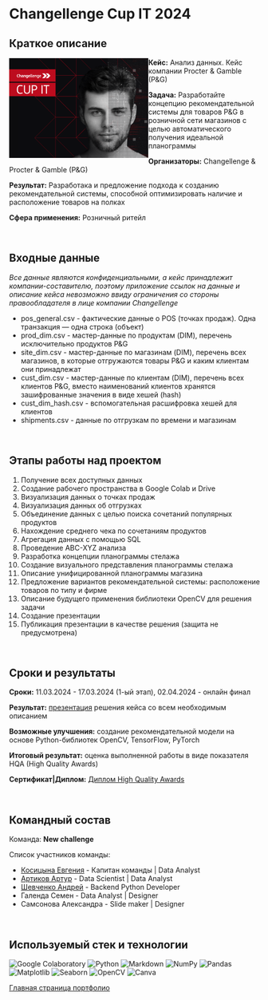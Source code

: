 # Changellenge Cup IT 2024

## Краткое описание

[//]: # "Фото с изображением хакатона"

<img src="https://github.com/ArturArtikov/Portfolio/blob/main/1_media/3_case_championships_projects/case_projects2.png" height=200 align="left"> 

__Кейс:__ Анализ данных. Кейс компании Procter & Gamble (P&G)

__Задача:__ Разработайте концепцию рекомендательной системы для товаров P&G в розничной сети магазинов с целью автоматического получения идеальной планограммы

__Организаторы:__ Changellenge & Procter & Gamble (P&G)

__Результат:__ Разработака и предложение подхода к созданию рекомендательной системы, способной оптимизировать наличие и расположение товаров на полках

__Сфера применения:__ Розничный ритейл

<br/>

## Входные данные

*Все данные являются конфиденциальными, а кейс принадлежит компании-составителю, поэтому приложение ссылок на данные и описание кейса невозможно ввиду ограничения со стороны правообладателя в лице компании Changellenge*

* pos_general.csv - фактические данные о POS (точках продаж). Одна транзакция — одна строка (объект)
* prod_dim.csv - мастер-данные по продуктам (DIM), перечень исключительно продуктов P&G
* site_dim.csv - мастер-данные по магазинам (DIM), перечень всех магазинов, в которые отгружаются товары P&G и каким клиентам они принадлежат
* cust_dim.csv - мастер-данные по клиентам (DIM), перечень всех клиентов P&G, вместо наименований клиентов хранятся зашифрованные значения в виде хешей (hash)
* cust_dim_hash.csv - вспомогательная расшифровка хешей для клиентов
* shipments.csv - данные по отгрузкам по времени и магазинам

<br/>

## Этапы работы над проектом

1. Получение всех доступных данных
2. Создание рабочего пространства в Google Colab и Drive
3. Визуализация данных о точках продаж
4. Визуализация данных об отгрузках
5. Объединение данных с целью поиска сочетаний популярных продуктов
6. Нахождение среднего чека по сочетаниям продуктов
7. Агрегация данных с помощью SQL
8. Проведение ABC-XYZ анализа
9. Разработка концепции планограммы стелажа
10. Создание визуального представления планограммы стелажа
11. Описание унифицированной планограммы магазина
12. Предложение вариантов рекомендательной системы: расположение товаров по типу и фирме
13. Описание будущего применения библиотеки OpenCV для решения задачи
14. Создание презентации
15. Публикация презентации в качестве решения (защита не предусмотрена)

<br/>

## Сроки и результаты

__Сроки:__ 11.03.2024 - 17.03.2024 (1-ый этап), 02.04.2024 - онлайн финал

__Результат:__ [презентация](https://github.com/ArturArtikov/Portfolio/blob/main/4_case_championships_projects/case_2/Changellenge%20Cup%20IT.%20%D0%90%D0%BD%D0%B0%D0%BB%D0%B8%D0%B7%20%D0%B4%D0%B0%D0%BD%D0%BD%D1%8B%D1%85.%20%D0%9A%D0%B5%D0%B9%D1%81%20%D0%BA%D0%BE%D0%BC%D0%BF%D0%B0%D0%BD%D0%B8%D0%B8%20Procter%20and%20Gamble.%20%D0%9F%D1%80%D0%B5%D0%B7%D0%B5%D0%BD%D1%82%D0%B0%D1%86%D0%B8%D1%8F.%20%D0%9A%D0%BE%D0%BC%D0%B0%D0%BD%D0%B4%D0%B0%20New%20challenge.pdf) решения кейса со всем необходимым описанием

__Возможные улучшения:__ создание рекомендательной модели на основе Python-библиотек OpenCV, TensorFlow, PyTorch

__Итоговый результат:__ оценка выполненной работы в виде показателя HQA (High Quality Awards)

__Сертификат|Диплом:__ [Диплом High Quality Awards](https://github.com/ArturArtikov/Portfolio/blob/main/1_media/4_certificates/Changellenge%20Cup%20IT%20-%202024.%20%D0%94%D0%B8%D0%BF%D0%BB%D0%BE%D0%BC%20HQA.%20%D0%90%D1%80%D1%82%D1%83%D1%80%20%D0%90%D1%80%D1%82%D0%B8%D0%BA%D0%BE%D0%B2.pdf)

<br/>

## Командный состав

Команда: __New challenge__

Список участников команды:

* [Косицына Евгения](https://t.me/QEvgesha) - Капитан команды | Data Analyst
* [Артиков Артур](https://t.me/ArturArtikov) - Data Scientist | Data Analyst
* [Шевченко Андрей](https://t.me/drynya_7) - Backend Python Developer
* Галенда Семен - Data Analyst | Designer
* Самсонова Александра - Slide maker | Designer

<br/>

## Используемый стек и технологии

![Google Colaboratory](https://img.shields.io/badge/Google%20Colaboratory-ffffff.svg?style=for-the-badge&logo=google-colab&logoColor=orange)
![Python](https://img.shields.io/badge/python-3670A0?style=for-the-badge&logo=python&logoColor=ffdd54)
![Markdown](https://img.shields.io/badge/markdown-%23000000.svg?style=for-the-badge&logo=markdown&logoColor=white)
![NumPy](https://img.shields.io/badge/numpy-%23013243.svg?style=for-the-badge&logo=numpy&logoColor=white)
![Pandas](https://img.shields.io/badge/pandas-%23150458.svg?style=for-the-badge&logo=pandas&logoColor=white)
![Matplotlib](https://img.shields.io/badge/Matplotlib-%23ffffff.svg?style=for-the-badge&logo=Matplotlib&logoColor=black)
![Seaborn](https://img.shields.io/badge/Seaborn-%231F6F70.svg?style=for-the-badge)
![OpenCV](https://img.shields.io/badge/opencv-%23white.svg?style=for-the-badge&logo=opencv&logoColor=white)
![Canva](https://img.shields.io/badge/Canva-%2300C4CC.svg?style=for-the-badge&logo=Canva&logoColor=white)

[Главная страница портфолио](https://github.com/ArturArtikov/Portfolio/blob/main/README.md)
